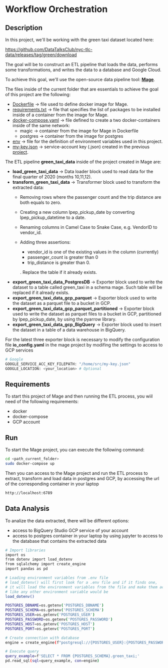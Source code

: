 # Workflow Orchestration

## Description

In this project, we'll be working with the green taxi dataset located here:

https://github.com/DataTalksClub/nyc-tlc-data/releases/tag/green/download


The goal will be to construct an ETL pipeline that loads the data, performs some transformations, and writes the data to a database and Google Cloud.

To achieve this goal, we'll use the open-source data pipeline tool: [__Mage__](https://www.mage.ai/). 

The files inside of the current folder that are essentials to achieve the goal of this project are the following:

- [Dockerfile](./Dockerfile) -> file used to define docker image for Mage.
- [requirements.txt](./requirements.txt) -> file that specifies the list of packages to be installed inside of a container from the image for Mage.
- [docker-compose.yaml](./docker-compose.yaml) -> file defined to create a two docker-containers inside of the same network:
    - magic -> container from the image for Mage in Dockerfile
    - postgres -> container from the image for postgres
- [env](./.env) -> file for the definition of environment variables used in this project.
- [my-key.json](./my-key.json) -> service-account key (.json) created in the previous [project](../Docker&SQL/ReadMe.md).

The ETL pipeline __green_taxi_data__ inside of the project created in Mage are:

- __load_green_taxi_data__ -> Data loader block used to read data for the final quarter of 2020 (months 10,11,12).
- __transform_green_taxi_data__ -> Transformer block used to transform the extracted data:
    - Removing rows where the passenger count and the trip distance are both equals to zero.
    - Creating a new column lpep_pickup_date by converting lpep_pickup_datetime to a date.
    - Renaming columns in Camel Case to Snake Case, e.g. VendorID to vendor_id.
    - Adding three assertions:
        - vendor_id is one of the existing values in the column (currently)
        - passenger_count is greater than 0
        - trip_distance is greater than 0.
        
        . Replace the table if it already exists.
- __export_green_taxi_data_PostgresDB__ -> Exporter block used to write the dataset to a table called green_taxi in a schema mage. Such table will be replaced if it already exists.
- __export_green_taxi_data_gcp_parquet__ -> Exporter block used to write the dataset as a parquet file to a bucket in GCP. 
- __export_green_taxi_data_gcp_parquet_partitioned__ -> Exporter block used to write the dataset as parquet files to a bucket in GCP, partitioned by lpep_pickup_date, by using the pyarrow library.
- __export_green_taxi_data_gcp_BigQuery__ -> Exporter block used to insert the dataset in a table of a data warehouse in BigQuery.

For the latest three exporter block is necessary to modify the configuration file __io_config.yaml__ in the mage project by modifing the settings to access to GCP services

```bash
# Google
GOOGLE_SERVICE_ACC_KEY_FILEPATH: "/home/src/my-key.json"
GOOGLE_LOCATION: <your_location> # Optional
```
## Requirements
To start this project of Mage and then running the ETL process, you wiil need of the following requirements:

- docker
- docker-compose
- GCP account

## Run
To start the Mage project, you can execute the following command:

```bash
cd <path_current_folder>
sudo docker-compose up
```
Then you can access to the Mage project and run the ETL process to extract, transform and load data in postgres and GCP, by accessing the url of the corresponding container in your laptop

```bash
http://localhost:6789
```

## Data Analysis
To analize the data extracted, there will be different options:
- access to BigQuery Studio GCP service of your account
- access to postgres container in your laptop by using jupyter to access to the database that contains the extracted data

```bash
# Import libraries
import os
from dotenv import load_dotenv
from sqlalchemy import create_engine
import pandas as pd

# Loading environment variables from .env file
# load_dotenv() will first look for a .env file and if it finds one, 
# it will load the environment variables from the file and make them accessible to your project 
# like any other environment variable would be
load_dotenv()

POSTGRES_DBNAME=os.getenv('POSTGRES_DBNAME')
POSTGRES_SCHEMA=os.getenv('POSTGRES_SCHEMA')
POSTGRES_USER=os.getenv('POSTGRES_USER')
POSTGRES_PASSWORD=os.getenv('POSTGRES_PASSWORD')
POSTGRES_HOST=os.getenv('POSTGRES_HOST')
POSTGRES_PORT=os.getenv('POSTGRES_PORT')

# Create connection with database
engine = create_engine(f"postgresql://{POSTGRES_USER}:{POSTGRES_PASSWORD}@localhost:{POSTGRES_PORT}/{POSTGRES_DBNAME}")

# Execute query
query_example=f'SELECT * FROM {POSTGRES_SCHEMA}.green_taxi;'
pd.read_sql(sql=query_example, con=engine)
```
